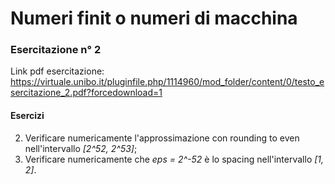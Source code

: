 # Numeri finit o numeri di macchina

### Esercitazione n° 2

Link pdf esercitazione: https://virtuale.unibo.it/pluginfile.php/1114960/mod_folder/content/0/testo_esercitazione_2.pdf?forcedownload=1

#### Esercizi

2. Verificare numericamente l'approssimazione con rounding to even nell'intervallo _[2^52, 2^53]_;
3. Verificare numericamente che _eps = 2^-52_ è lo spacing nell'intervallo _[1, 2]_.
